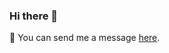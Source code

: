 ### Hi there 👋

💬 You can send me a message [here](https://t.me/alcstat).
[](https://img.shields.io/badge/LinkedIn-0077B5?style=for-the-badge&logo=linkedin&logoColor=white)
<!--
**alcstat/alcstat** is a ✨ _special_ ✨ repository because its `README.md` (this file) appears on your GitHub profile.

Here are some ideas to get you started:

- 🔭 I’m currently working on ...
- 🌱 I’m currently learning ...
- 👯 I’m looking to collaborate on ...
- 🤔 I’m looking for help with ...
- 💬 Ask me about ...
- 📫 How to reach me: ...
- 😄 Pronouns: ...
- ⚡ Fun fact: ...
-->
